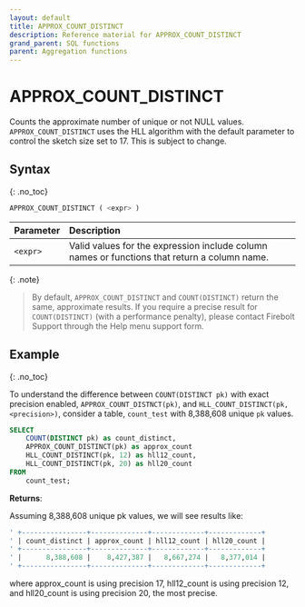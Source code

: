 ```yaml
---
layout: default
title: APPROX_COUNT_DISTINCT
description: Reference material for APPROX_COUNT_DISTINCT
grand_parent: SQL functions
parent: Aggregation functions
---
```



# APPROX_COUNT_DISTINCT

Counts the approximate number of unique or not NULL values. `APPROX_COUNT_DISTINCT` uses the HLL algorithm with the default parameter to control the sketch size set to 17. This is subject to change. 

## Syntax
{: .no_toc}

```sql
APPROX_COUNT_DISTINCT ( <expr> )
```

| Parameter | Description                                                                                                                                                                                                           |
| :--------- | :--------------------------------------------------------------------------------------------------------------------------------------------------------------------------------------------------------------------- |
| `<expr>`  | Valid values for the expression include column names or functions that return a column name. |

{: .note}
> By default, `APPROX_COUNT_DISTINCT` and `COUNT(DISTINCT)` return the same, approximate results. If you require a precise result for `COUNT(DISTINCT)` (with a performance penalty), please contact Firebolt Support through the Help menu support form. 

## Example
{: .no_toc}

To understand the difference between `COUNT(DISTINCT pk)` with exact precision enabled, `APPROX_COUNT_DISTNCT(pk)`, and `HLL_COUNT_DISTINCT(pk, <precision>)`, consider a table, `count_test` with 8,388,608 unique `pk` values. 

```sql
SELECT
	COUNT(DISTINCT pk) as count_distinct,
	APPROX_COUNT_DISTINCT(pk) as approx_count
	HLL_COUNT_DISTINCT(pk, 12) as hll12_count,
	HLL_COUNT_DISTINCT(pk, 20) as hll20_count
FROM
	count_test;
```

**Returns**: 

Assuming 8,388,608 unique pk values, we will see results like: 


```sql
' +----------------+--------------+-------------+-------------+
' | count_distinct | approx_count | hll12_count | hll20_count |
' +----------------+--------------+-------------+-------------+
' |      8,388,608 |    8,427,387 |   8,667,274 |   8,377,014 |
' +----------------+--------------+-------------+-------------+
```

where approx_count is using precision 17, hll12_count is using precision 12, and hll20_count is using precision 20, the most precise. 